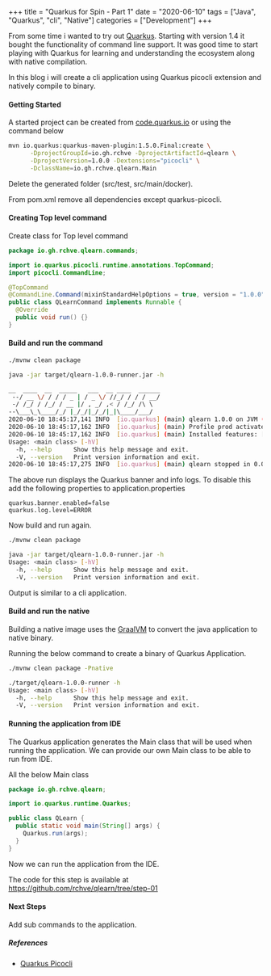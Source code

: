 +++
title = "Quarkus for Spin - Part 1"
date = "2020-06-10"
tags = ["Java", "Quarkus", "cli", "Native"]
categories = ["Development"] 
+++

From some time i wanted to try out [Quarkus](https://quarkus.io/). Starting with version 1.4 it bought the functionality of command line support. It was good time to start playing with Quarkus for learning and understanding the ecosystem along with native compilation.

In this blog i will create a cli application using Quarkus picocli extension and natively compile to binary.

#### Getting Started

A started project can be created from [code.quarkus.io](https://code.quarkus.io/) or using the command below

```sh
mvn io.quarkus:quarkus-maven-plugin:1.5.0.Final:create \
      -DprojectGroupId=io.gh.rchve -DprojectArtifactId=qlearn \
      -DprojectVersion=1.0.0 -Dextensions="picocli" \
      -DclassName=io.gh.rchve.qlearn.Main 
```

Delete the generated folder (src/test, src/main/docker).

From pom.xml remove all dependencies except quarkus-picocli.

#### Creating Top level command

Create class for Top level command 

```java
package io.gh.rchve.qlearn.commands;

import io.quarkus.picocli.runtime.annotations.TopCommand;
import picocli.CommandLine;

@TopCommand
@CommandLine.Command(mixinStandardHelpOptions = true, version = "1.0.0")
public class QLearnCommand implements Runnable {
  @Override
  public void run() {}
}
```

#### Build and run the command

```sh
./mvnw clean package

java -jar target/qlearn-1.0.0-runner.jar -h

__  ____  __  _____   ___  __ ____  ______ 
 --/ __ \/ / / / _ | / _ \/ //_/ / / / __/ 
 -/ /_/ / /_/ / __ |/ , _/ ,< / /_/ /\ \   
--\___\_\____/_/ |_/_/|_/_/|_|\____/___/   
2020-06-10 18:45:17,141 INFO  [io.quarkus] (main) qlearn 1.0.0 on JVM (powered by Quarkus 1.5.0.Final) started in 0.333s. 
2020-06-10 18:45:17,162 INFO  [io.quarkus] (main) Profile prod activated. 
2020-06-10 18:45:17,162 INFO  [io.quarkus] (main) Installed features: [cdi, picocli]
Usage: <main class> [-hV]
  -h, --help      Show this help message and exit.
  -V, --version   Print version information and exit.
2020-06-10 18:45:17,275 INFO  [io.quarkus] (main) qlearn stopped in 0.004s
```

The above run displays the Quarkus banner and info logs. To disable this add the following properties to application.properties

```properties
quarkus.banner.enabled=false
quarkus.log.level=ERROR
```

Now build and run again.

```sh
./mvnw clean package

java -jar target/qlearn-1.0.0-runner.jar -h
Usage: <main class> [-hV]
  -h, --help      Show this help message and exit.
  -V, --version   Print version information and exit.
```

Output is similar to a cli application.

#### Build and run the native

Building a native image uses the [GraalVM](https://www.graalvm.org/) to convert the java application to native binary.

Running the below command to create a binary of Quarkus Application.
```sh
./mvnw clean package -Pnative

./target/qlearn-1.0.0-runner -h
Usage: <main class> [-hV]
  -h, --help      Show this help message and exit.
  -V, --version   Print version information and exit.
```

#### Running the application from IDE

The Quarkus application generates the Main class that will be used when running the application. We can provide our own Main class to be able to run from IDE.

All the below Main class

```java
package io.gh.rchve.qlearn;

import io.quarkus.runtime.Quarkus;

public class QLearn {
  public static void main(String[] args) {
    Quarkus.run(args);
  }
}
```

Now we can run the application from the IDE.

The code for this step is available at https://github.com/rchve/qlearn/tree/step-01 

#### Next Steps

Add sub commands to the application.

##### References
- [Quarkus Picocli](https://quarkus.io/guides/picocli)